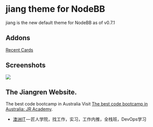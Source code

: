 jiang theme for NodeBB
====================

jiang is the new default theme for NodeBB as of v0.7.1

## Addons

[Recent Cards](https://github.com/psychobunny/nodebb-plugin-recent-cards)

## Screenshots

![](https://d2gn4xht817m0g.cloudfront.net/p/product_screenshots/images/original/000/570/286/570286-db378dfd28256a8fabacc9129b3638dc678ac393.png?1439315393)

## The Jiangren Website.
The best code bootcamp in Australia
Visit [The best code bootcamp in Australia: JR Academy](https://jiangren.com.au).

* [澳洲IT](https:jiangren.com.au/) — 匠人学院，找工作，实习，工作内推，全栈班，DevOps学习
